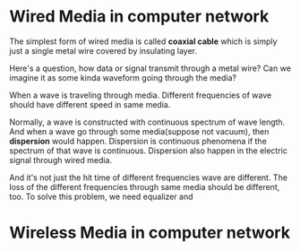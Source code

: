 # Wired Media in computer network
The simplest form of wired media is called **coaxial cable** which is simply just a single metal wire covered by insulating layer. 

Here's a question, how data or signal transmit through a metal wire? Can we imagine it as some kinda waveform going through the media?

When a wave is traveling through media. Different frequencies of wave should have different speed in same media.

Normally, a wave is constructed with continuous spectrum of wave length. And when a wave go through some media(suppose not vacuum), then **dispersion** would happen. Dispersion is continuous phenomena if the spectrum of that wave is continuous. Dispersion also happen in the electric signal through wired media.

And it's not just the hit time of different frequencies wave are different. The loss of the different frequencies through same media should be different, too. To solve this problem, we need equalizer and 























# Wireless Media in computer network
